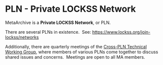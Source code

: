 PLN - Private LOCKSS Network
============================

MetaArchive is a **Private LOCKSS Network**, or PLN. 

There are several PLNs in existence.  See: <https://www.lockss.org/join-lockss/networks>

Additionally, there are quarterly meetings of the [Cross-PLN Technical Working Group](https://github.com/Cross-PLN-Technical-Working-Group), where members of various PLNs come together to discuss shared issues and concerns.  Meetings are open to all MA members.


